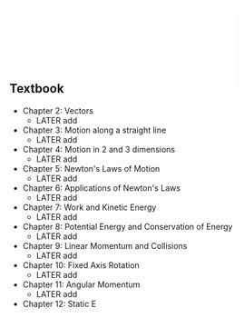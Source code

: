 ## Textbook ![University Physics Volume 1.pdf](../assets/University_Physics_Volume_1_1731728283620_0.pdf)
- Chapter 2: Vectors
	- LATER add
- Chapter 3: Motion along a straight line
	- LATER add
- Chapter 4: Motion in 2 and 3 dimensions
	- LATER add
- Chapter 5: Newton's Laws of Motion
	- LATER add
- Chapter 6: Applications of Newton's Laws
	- LATER add
- Chapter 7: Work and Kinetic Energy
	- LATER add
- Chapter 8: Potential Energy and Conservation of Energy
	- LATER add
- Chapter 9: Linear Momentum and Collisions
	- LATER add
- Chapter 10: Fixed Axis Rotation
	- LATER add
- Chapter 11: Angular Momentum
	- LATER add
- Chapter 12: Static E